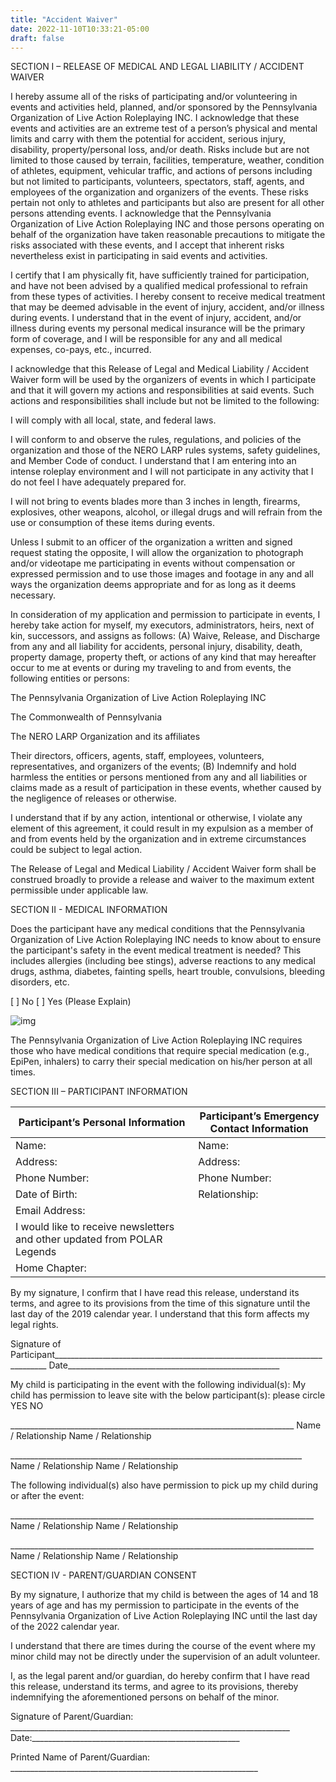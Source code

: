 ```yaml
---
title: "Accident Waiver"
date: 2022-11-10T10:33:21-05:00
draft: false
---
```


 

SECTION I – RELEASE OF MEDICAL AND LEGAL LIABILITY / ACCIDENT WAIVER

I hereby assume all of the risks of participating and/or volunteering in events and activities held, planned, and/or sponsored by the Pennsylvania Organization of Live Action Roleplaying INC. I acknowledge that these events and activities are an extreme test of a person’s physical and mental limits and carry with them the potential for accident, serious injury, disability, property/personal loss, and/or death. Risks include but are not limited to those caused by terrain, facilities, temperature, weather, condition of athletes, equipment, vehicular traffic, and actions of persons including but not limited to participants, volunteers, spectators, staff, agents, and employees of the organization and organizers of the events. These risks pertain not only to athletes and participants but also are present for all other persons attending events. I acknowledge that the Pennsylvania Organization of Live Action Roleplaying INC and those persons operating on behalf of the organization have taken reasonable precautions to mitigate the risks associated with these events, and I accept that inherent risks nevertheless exist in participating in said events and activities.

I certify that I am physically fit, have sufficiently trained for participation, and have not been advised by a qualified medical professional to refrain from these types of activities. I hereby consent to receive medical treatment that may be deemed advisable in the event of injury, accident, and/or illness during events. I understand that in the event of injury, accident, and/or illness during events my personal medical insurance will be the primary form of coverage, and I will be responsible for any and all medical expenses, co-pays, etc., incurred.

I acknowledge that this Release of Legal and Medical Liability / Accident Waiver form will be used by the organizers of events in which I participate and that it will govern my actions and responsibilities at said events. Such actions and responsibilities shall include but not be limited to the following:

I will comply with all local, state, and federal laws. 

I will conform to and observe the rules, regulations, and policies of the organization and those of the NERO LARP rules systems, safety guidelines, and Member Code of conduct. I understand that I am entering into an intense roleplay environment and I will not participate in any activity that I do not feel I have adequately prepared for.

I will not bring to events blades more than 3 inches in length, firearms, explosives, other weapons, alcohol, or illegal drugs and will refrain from the use or consumption of these items during events.

Unless I submit to an officer of the organization a written and signed request stating the opposite, I will allow the organization to photograph and/or videotape me participating in events without compensation or expressed permission and to use those images and footage in any and all ways the organization deems appropriate and for as long as it deems necessary.

In consideration of my application and permission to participate in events, I hereby take action for myself, my executors, administrators, heirs, next of kin, successors, and assigns as follows: (A) Waive, Release, and Discharge from any and all liability for accidents, personal injury, disability, death, property damage, property theft, or actions of any kind that may hereafter occur to me at events or during my traveling to and from events, the following entities or persons:

 

The Pennsylvania Organization of Live Action Roleplaying INC

  The Commonwealth of Pennsylvania

 The NERO LARP Organization and its affiliates

 

Their directors, officers, agents, staff, employees, volunteers, representatives, and organizers of the events; (B) Indemnify and hold harmless the entities or persons mentioned from any and all liabilities or claims made as a result of participation in these events, whether caused by the negligence of releases or otherwise.

I understand that if by any action, intentional or otherwise, I violate any element of this agreement, it could result in my expulsion as a member of and from events held by the organization and in extreme circumstances could be subject to legal action.

The Release of Legal and Medical Liability / Accident Waiver form shall be construed broadly to provide a release and waiver to the maximum extent permissible under applicable law.

SECTION II - MEDICAL INFORMATION

Does the participant have any medical conditions that the Pennsylvania Organization of Live Action Roleplaying INC needs to know about to ensure the participant's safety in the event medical treatment is needed? This includes allergies (including bee stings), adverse reactions to any medical drugs, asthma, diabetes, fainting spells, heart trouble, convulsions, bleeding disorders, etc.

[  ] No    [  ] Yes (Please Explain)

 

![img](file:///C:/Users/deadk/AppData/Local/Packages/oice_16_974fa576_32c1d314_317/AC/Temp/msohtmlclip1/01/clip_image002.png)

The Pennsylvania Organization of Live Action Roleplaying INC requires those who have medical conditions that require special medication (e.g., EpiPen, inhalers) to carry their special medication on his/her person at all times.

SECTION III – PARTICIPANT INFORMATION

 

| Participant’s Personal Information                           | Participant’s Emergency Contact  Information |
| ------------------------------------------------------------ | -------------------------------------------- |
| Name:                                                        | Name:                                        |
| Address:                                                     | Address:                                     |
| Phone Number:                                                | Phone Number:                                |
| Date of Birth:                                               | Relationship:                                |
| Email Address:                                               |                                              |
| I would like to receive newsletters and other updated  from POLAR Legends |                                              |
| Home Chapter:                                                |                                              |

By my signature, I confirm that I have read this release, understand its terms, and agree to its provisions from the time of this signature until the last day of the 2019 calendar year. I understand that this form affects my legal rights.

Signature of Participant____________________________________________________________________________ Date_____________________________________________________

My child is participating in the event with the following individual(s):                My child has permission to leave site with the below participant(s): please circle     YES      NO

 

 

​                                                               _______________________________________________________________________                                                                            Name / Relationship                                                     Name / Relationship

​                                                               _________________________________________________________________________                                                                                   Name / Relationship                                                     Name / Relationship

 

 

The following individual(s) also have permission to pick up my child during or after the event:

 

​                                                               ____________________________________________________________________________                                                                       Name / Relationship                                                     Name / Relationship

​                                                               ____________________________________________________________________________                                                                            Name / Relationship                                                     Name / Relationship

 

SECTION IV - PARENT/GUARDIAN CONSENT

By my signature, I authorize that my child is between the ages of 14 and 18 years of age and has my permission to participate in the events of the Pennsylvania Organization of Live Action Roleplaying INC until the last day of the 2022 calendar year.

I understand that there are times during the course of the event where my minor child may not be directly under the supervision of an adult volunteer.

I, as the legal parent and/or guardian, do hereby confirm that I have read this release, understand its terms, and agree to its provisions, thereby indemnifying the aforementioned persons on behalf of the minor.

Signature of Parent/Guardian: ______________________________________________________________________ Date:____________________________________________________                              

Printed Name of Parent/Guardian: ______________________________________________________________                                                                                      

 
